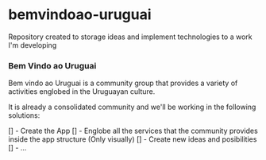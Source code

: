 # bemvindoao-uruguai
Repository created to storage ideas and implement technologies to a work I'm developing




### Bem Vindo ao Uruguai
Bem vindo ao Uruguai is a community group that provides a variety of activities englobed in the Uruguayan culture.



It is already a consolidated community and we'll be working in the following solutions:


[] - Create the App
[] - Englobe all the services that the community provides inside the app structure (Only visually)
[] - Create new ideas and posibilities
[] - ...

